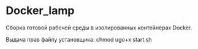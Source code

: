 # Docker_lamp
Сборка готовой рабочей среды в изолированных контейнерах Docker.

Выдача прав файлу установщика:
chmod ugo+x start.sh
